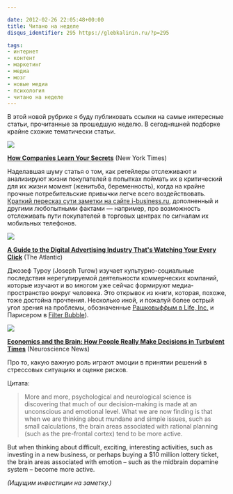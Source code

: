 ```yaml
---

date: 2012-02-26 22:05:48+00:00
title: Читано на неделе
disqus_identifier: 295 https://glebkalinin.ru/?p=295

tags:
- интернет
- контент
- маркетинг
- медиа
- мозг
- новые медиа
- психология
- читано на неделе
---
```


В этой новой рубрике я буду публиковать ссылки на самые интересные статьи, прочитанные за прошедшую неделю. В сегодняшней подборке крайне схожие тематически статьи.

![](https://raum7linodewp.s3.amazonaws.com/wp-content/uploads/2012/02/19target_span-articleLarge-500x333.jpg)

**[How Companies Learn Your Secrets](http://www.nytimes.com/2012/02/19/magazine/shopping-habits.html?_r=3&pagewanted=all)** (New York Times)

Наделавшая шуму статья о том, как ретейлеры отслеживают и анализируют жизни покупателей в попытках поймать их в критический для их жизни момент (женитьба, беременность), когда на крайне прочные потребительские привычки легче всего воздействовать. [Краткий пересказ сути заметки на сайте i-business.ru](http://i-business.ru/blogs/17620), дополненный и другими любопытными фактами — например, про возможность отслеживать пути покупателей в торговых центрах по сигналам их мобильных телефонов.

![](https://raum7linodewp.s3.amazonaws.com/wp-content/uploads/2012/02/FSA2_615-500x399.jpg)

**[A Guide to the Digital Advertising Industry That's Watching Your Every Click](http://www.theatlantic.com/technology/archive/2012/02/a-guide-to-the-digital-advertising-industry-thats-watching-your-every-click/252667/)** (The Atlantic)

Джозеф Туроу (Joseph Turow) изучает культурно-социальные последствия нерегулируемой деятельности коммерческих компаний, которые изучают и во многом уже сейчас формируют медиа-пространство вокруг человека. Это открывок из книги, которая, похоже, тоже достойна прочтения. Несколько иной, и пожалуй более острый угол зрения на проблемы, обозначенные [Рашковыффым в Life, Inc.](https://glebkalinin.ru/douglas-rushkoff-life-inc/) и Парисером в [Filter Bubble](http://en.wikipedia.org/wiki/Filter_bubble)).

![](https://raum7linodewp.s3.amazonaws.com/wp-content/uploads/2012/02/prsx34vk-1329715430-500x325.jpg)

**[Economics and the Brain: How People Really Make Decisions in Turbulent Times](http://neurosciencenews.com/economics-brain-how-people-make-decisions/)** (Neuroscience News)

Про то, какую важную роль играют эмоции в принятии решений в стрессовых ситуациях и оценке рисков.

Цитата:



> More and more, psychological and neurological science is discovering that much of our decision-making is made at an unconscious and emotional level. What we are now finding is that when we are thinking about mundane and simple issues, such as small calculations, the brain areas associated with rational planning (such as the pre-frontal cortex) tend to be more active.

But when thinking about difficult, exciting, interesting activities, such as investing in a new business, or perhaps buying a $10 million lottery ticket, the brain areas associated with emotion – such as the midbrain dopamine system – become more active.



_(Ищущим инвестиции на заметку.)_

